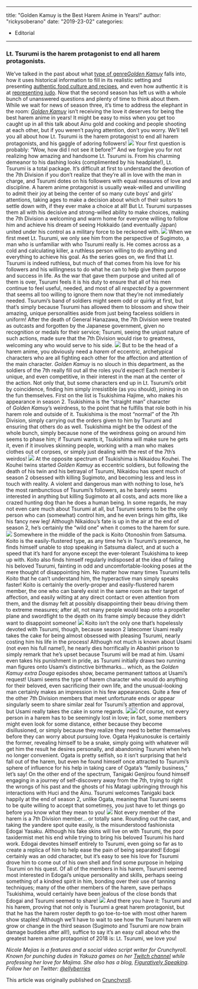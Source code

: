 
---
title: "Golden Kamuy is the Best Harem Anime in Years!"
author: "rickysoberano"
date: "2019-23-02"
categories:
- Editorial
---

### Lt. Tsurumi is the harem protagonist to end all harem protagonists.

We’ve talked in the past about what [type of genre](https://www.crunchyroll.com/anime-feature/2018/11/19-1/the-good-the-bad-and-the-shiraishi-golden-kamuy-is-a-western?utm_source=editorial_cr&amp;utm_medium=news&amp;utm_campaign=news&amp;referrer=editorial_cr_news_news)[*Golden Kamuy*](https://www.crunchyroll.com/golden-kamuy?utm_source=editorial_cr&amp;utm_medium=news&amp;utm_campaign=article_driven&amp;referrer=editorial_cr_news_article_driven) falls into, how it uses historical information to fill in its realistic setting and presenting [authentic food culture and recipes](https://www.crunchyroll.com/anime-feature/2018/10/09-1/get-hungry-for-season-2-of-golden-kamuy-with-a-look-back-at-the-delicious-foods-of-season-1?utm_source=editorial_cr&amp;utm_medium=news&amp;utm_campaign=news&amp;referrer=editorial_cr_news_news), and even how authentic it is at [representing judo](https://www.crunchyroll.com/anime-feature/2018/12/26/100-years-of-mastery-golden-kamuy-and-judo?utm_source=editorial_cr&amp;utm_medium=news&amp;utm_campaign=news&amp;referrer=editorial_cr_news_news). Now that the second season has left us with a whole bunch of unanswered questions and plenty of time to think about them. While we wait for news of season three, it’s time to address the elephant in the room: *[Golden Kamuy](https://vrv.co/series/GY8DWQN5Y/Golden-Kamuy)* isn’t receiving the love it deserves for being the best harem anime in years! It might be easy to miss when you get too caught up in all this talk about Ainu gold and cooking and people shooting at each other, but if you weren’t paying attention, don’t you worry. We’ll tell you all about how Lt. Tsurumi is the harem protagonist to end all harem protagonists, and his gaggle of adoring followers!
![](/wp-content/uploads/2019/02/golden-kamuy-harem.jpg?w=1170&#038;ssl=1)
Your first question is probably: “Wow, how did I not see it before?” And we forgive you for not realizing how amazing and handsome Lt. Tsurumi is. From his charming demeanor to his dashing looks (complimented by his headplate!), Lt. Tsurumi is a total package. It’s difficult at first to understand the devotion of the 7th Division if you don’t realize that they’re all in love with the man in charge, and Tsurumi dotes on his followers with equal measures of love and discipline. A harem anime protagonist is usually weak-willed and unwilling to admit their joy at being the center of so many cute boys&#8217; and girls&#8217; attentions, taking ages to make a decision about which of their suitors to settle down with, if they ever make a choice at all! But Lt. Tsurumi surpasses them all with his decisive and strong-willed ability to make choices, making the 7th Division a welcoming and warm home for everyone willing to follow him and achieve his dream of seeing Hokkaido (and eventually Japan) united under his control as a military force to be reckoned with.
![](/wp-content/uploads/2019/02/8721fa393e25531fc057e06ee1e68cb21546467335_full.jpg?w=1170&#038;ssl=1)
When we first meet Lt. Tsurumi, we only see him from the perspective of Sugimoto, a man who is unfamiliar with who Tsurumi really is. He comes across as a cold and calculating killer, a ruthless person willing to do anything and everything to achieve his goal. As the series goes on, we find that Lt. Tsurumi is indeed ruthless, but much of that comes from his love for his followers and his willingness to do what he can to help give them purpose and success in life. As the war that gave them purpose and united all of them is over, Tsurumi feels it is his duty to ensure that all of his men continue to feel useful, needed, and most of all *respected* by a government that seems all too willing to ignore them now that they&#8217;re not immediately needed. Tsurumi’s band of soldiers might seem odd or quirky at first, but that’s simply because Tsurumi has allowed them to blossom and show their amazing, unique personalities aside from just being faceless soldiers in uniform! After the death of General Hanazawa, the 7th Division were treated as outcasts and forgotten by the Japanese government, given no recognition or medals for their service; Tsurumi, seeing the unjust nature of such actions, made sure that the 7th Division would rise to greatness, welcoming any who would serve to his side.
![](/wp-content/uploads/2019/02/84b6ed32e33b89165d4aeca43d61be6a1546574000_full.jpg?w=1170&#038;ssl=1)
But to be the head of a harem anime, you obviously need a *harem* of eccentric, archetypical characters who are all fighting each other for the affection and attention of the main character. *Golden Kamuy* is no slouch in this department, as the soldiers of the 7th really fill out all the roles you’d expect! Each member is unique, and even competitive, in their interest in the man at the center of the action. Not only that, but some characters end up in Lt. Tsurumi’s orbit by coincidence, finding him simply irresistible (as you should), joining in on the fun themselves. First on the list is Tsukishima Hajime, who makes his appearance in season 2. Tsukishima is the “straight man” character of *Golden Kamuy*’s weirdness, to the point that he fulfills that role both in his harem role and outside of it. Tsukishima is the most “normal” of the 7th Division, simply carrying out the orders given to him by Tsurumi and ensuring that others do as well. Tsukishima might be the oddest of the whole bunch, simply because none of the weirdness going on around him seems to phase him; if Tsurumi wants it, Tsukishima will make sure he gets it, even if it involves skinning people, working with a man who makes clothes out of corpses, or simply just dealing with the rest of the 7th’s weirdos!
![](/wp-content/uploads/2019/02/e0b5a451693772e7ec6f05948148d0a61546573394_full.jpg?w=1170&#038;ssl=1)
At the opposite spectrum of Tsukishima is Nikaidou Kouhei. The Kouhei twins started *Golden Kamuy* as eccentric soldiers, but following the death of his twin and his betrayal of Tsurumi, Nikaidou has spent much of season 2 obsessed with killing Sugimoto, and becoming less and less in touch with reality. A violent and dangerous man with nothing to lose, he’s the most rambunctious of Tsurumi’s followers, as he barely seems interested in anything but killing Sugimoto at all costs, and acts more like a crazed hunting dog than he does a human being. In some regards, he may not even care much about Tsurumi at all, but Tsurumi seems to be the only person who can (somewhat) control him, and he even brings him gifts, like his fancy new leg! Although Nikaidou’s fate is up in the air at the end of season 2, he’s certainly the “wild one” when it comes to the harem for sure.
![](/wp-content/uploads/2019/02/c47d56f923efe4b26cac5dc95a5d65611546574074_full.jpg?w=1170&#038;ssl=1)
Somewhere in the middle of the pack is Koito Otonoshin from Satsuma. Koito is the easily-flustered type, as any time he’s in Tsurumi’s presence, he finds himself unable to stop speaking in Satsuma dialect, and at such a speed that it&#8217;s hard for anyone except the ever-tolerant Tsukishima to keep up with. Koito also finds himself regularly indisposed at the idea of failing his beloved Tsurumi, fainting in odd and uncomfortable-looking poses at the mere thought of disappointing him. No matter how many times Tsurumi tells Koito that he can’t understand him, the hyperactive man simply speaks faster! Koito is certainly the overly-proper and easily-flustered harem member, the one who can barely exist in the same room as their target of affection, and easily wilting at any direct contact or even attention from them, and the dismay felt at possibly disappointing their beau driving them to extreme measures; after all, not many people would leap onto a propeller plane and swordfight to the death on its frame simply because they didn’t want to disappoint someone!
![](/wp-content/uploads/2019/02/2620db0a71fddf08c54aa7f224ab7c7d1546578532_full.jpg?w=1170&#038;ssl=1)
Koito isn’t the only one that’s hopelessly devoted with Tsurumi, though, because season 2 latecomer Usami really takes the cake for being almost obsessed with pleasing Tsurumi, nearly costing him his life in the process! Although not much is known about Usami (not even his full name!), he nearly dies horrifically in Abashiri prison to simply remark that he’s upset because Tsurumi will be mad at him. Usami even takes his punishment in pride, as Tsurumi initially draws two running man figures onto Usami’s distinctive birthmarks… which, as the *Golden Kamuy *extra* Douga* episodes show, became permanent tattoos at Usami’s request! Usami seems the type of harem character who would do anything for their beloved, even sacrificing their own life, and the unusual-looking man certainly makes an impression in his few appearances. Quite a few of the other 7th Division members that meet unfortunate ends or appear singularly seem to share similar zeal for Tsurumi’s attention and approval, but Usami really takes the cake in some regards.
![](/wp-content/uploads/2019/02/b634b953a9fbef69a78ea95e682a3ff81546574267_full.jpg?w=1170&#038;ssl=1)![](/wp-content/uploads/2019/02/325600ce5d25cd6bf7642fd099835f561546471072_full.jpg?w=1170&#038;ssl=1)
Of course, not every person in a harem has to be seemingly lost in love; in fact, some members might even look for some distance, either because they become disillusioned, or simply because they realize they need to better themselves before they can worry about pursuing love. Ogata Hyakunosuke is certainly the former, revealing himself to be a snake, simply going with whatever will get him the result he desires personally, and abandoning Tsurumi when he’s no longer convenient. Ogata is pretty selfish, so it isn’t surprising that he’d fall out of the harem, but even he found himself once attracted to Tsurumi’s sphere of influence for his help in taking care of Ogata’s “family business,” let’s say! On the other end of the spectrum, Tanigaki Genjirou found himself engaging in a journey of self-discovery away from the 7th, trying to right the wrongs of his past and the ghosts of his Matagi upbringing through his interactions with Huci and the Ainu. Tsurumi welcomes Tanigaki back happily at the end of season 2, unlike Ogata, meaning that Tsurumi seems to be quite willing to accept that sometimes, you just have to let things go before you know what they mean to you!
![](/wp-content/uploads/2019/02/504970d4c73d6c60d9af204587c074821546573324_full.jpg?w=1170&#038;ssl=1)
Not every member of the harem is a 7th Division member&#8230; or totally sane. Rounding out the cast, and taking the yandere spot quite easily, is the misunderstood fashionista Edogai Yasaku. Although his fake skins will live on with Tsurumi, the poor taxidermist met his end while trying to bring his beloved Tsurumi his hard work. Edogai devotes himself entirely to Tsurumi, even going so far as to create a replica of him to help ease the pain of being separated! Edogai certainly was an odd character, but it’s easy to see his love for Tsurumi drove him to come out of his own shell and find some purpose in helping Tsurumi on his quest. Of all of the members in his harem, Tsurumi seemed most interested in Edogai’s unique personality and skills, perhaps seeing something of a kindred spirit in him, bonding over their use of tanning techniques; many of the other members of the harem, save perhaps Tsukishima, would certainly have been jealous of the close bonds that Edogai and Tsurumi seemed to share!
![](/wp-content/uploads/2019/02/838e067c826ad71734128f0c65a73bbb1546578968_full.jpg?w=1170&#038;ssl=1)
And there you have it: Tsurumi and his harem, proving that not only is Tsurumi a great harem protagonist, but that he has the harem roster depth to go toe-to-toe with most other harem show staples! Although we’ll have to wait to see how the Tsurumi harem will grow or change in the third season (Sugimoto and Tsurumi are now brain damage buddies after all!), suffice to say it’s an easy call about who the greatest harem anime protagonist of 2018 is: Lt. Tsurumi, we love you!

*Nicole Mejias is a features and a social video script writer for Crunchyroll. Known for punching dudes in Yakuza games on her [Twitch channel](https://www.twitch.tv/ellyberry) while professing her love for Majima. She also has a blog, [Figuratively Speaking](https://figurativelyspeaking.me/). Follow her on Twitter: [@ellyberries](https://twitter.com/ellyberries)*

This article was originally published on [Crunchyroll](https://www.crunchyroll.com/anime-feature/2019/01/04-1/golden-kamuy-is-the-best-harem-anime-in-years).
